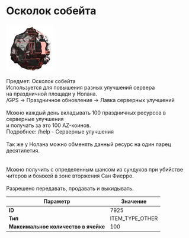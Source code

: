 # Осколок собейта

![Item Image](../img/7925.webp?raw=true)

Предмет: Осколок собейта<br>Используется для повышения разных улучшений сервера<br>на праздничной площади у Нолана.<br>/GPS -> Праздничное обновление -> Лавка серверных улучшений<br><br>Можно каждый день вкладывать 100 праздничных ресурсов в серверные улучшения<br>и получать за это 100 AZ-коинов.<br>Подробнее: /help - Серверные улучшения<br><br>Так же у Нолана можно обменять данный ресурс на один ларец десятилетия.<br><br><br>Можно получить с определенным шансом из сундуков при убийстве<br>читеров и бомжей в зоне вторжения Сан Фиерро.<br><br>Разрешено передавать, продавать и выкидывать.


| Параметр | Значение |
|----------|----------|
| **ID** | 7925 |
| **Тип** | ITEM_TYPE_OTHER |
| **Максимальное количество в ячейке** | 100 |

